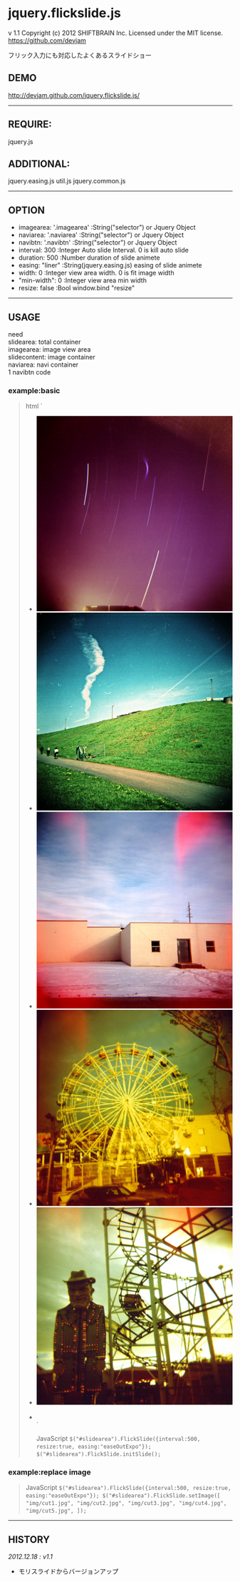 jquery.flickslide.js
====================
v 1.1
Copyright (c) 2012 SHIFTBRAIN Inc.
Licensed under the MIT license.
https://github.com/devjam

フリック入力にも対応したよくあるスライドショー

## DEMO
http://devjam.github.com/jquery.flickslide.js/

---

## REQUIRE:
jquery.js

## ADDITIONAL:
jquery.easing.js
util.js
jquery.common.js

---

## OPTION
- imagearea: '.imagearea'		:String("selector") or Jquery Object
- naviarea: '.naviarea'			:String("selector") or Jquery Object
- navibtn: '.navibtn'				:String("selector") or Jquery Object
- interval: 300							:Integer	Auto slide Interval. 0 is kill auto slide
- duration: 500							:Number 	duration of slide animete
- easing: "liner"						:String(jquery.easing.js)		easing of slide animete
- width: 0									:Integer	view area width. 0 is fit image width
- "min-width": 0						:Integer	view area min width
- resize: false							:Bool			window.bind "resize"

---

## USAGE
need  
slidearea: total container  
imagearea: image view area  
slidecontent: image container  
naviarea: navi container  
1 navibtn code  

### example:basic
>  html
>  `
>  <div id="slidearea"><!-- slidearea: total container -->
>  	<div class="imagearea"><!-- imagearea: image view area -->
>  		<ul class="slidecontent"><!-- slidecontent: image container -->
>  			<li><img src="img/cut1.jpg" alt="" /></li>
>  			<li><img src="img/cut2.jpg" alt="" /></li>
>  			<li><img src="img/cut3.jpg" alt="" /></li>
>  			<li><img src="img/cut4.jpg" alt="" /></li>
>  			<li><img src="img/cut5.jpg" alt="" /></li>
>  		</ul>
>  	</div><!-- /imagearea -->
>  	<ul class="naviarea"><!-- naviarea: navi container -->
>  		<li class="navibtn"><a href="javascript:void(0);" onclick="return false;"><img src="img/btn_slide_off.gif" width="17" height="16" /></a></li><!--
>  	</ul>
>  </div><!-- /slidearea -->
>  `
>  
>  JavaScript
>  `
>  $("#slidearea").FlickSlide({interval:500, resize:true, easing:"easeOutExpo"});
>  $("#slidearea").FlickSlide.initSlide();
>  `

### example:replace image
>  JavaScript
>  `
>  $("#slidearea").FlickSlide({interval:500, resize:true, easing:"easeOutExpo"});
>  $("#slidearea").FlickSlide.setImage([
>  	"img/cut1.jpg",
>  	"img/cut2.jpg",
>  	"img/cut3.jpg",
>  	"img/cut4.jpg",
>  	"img/cut5.jpg",
>  ]);
>  `

---

## HISTORY
_2012.12.18 : v1.1_
- モリスライドからバージョンアップ